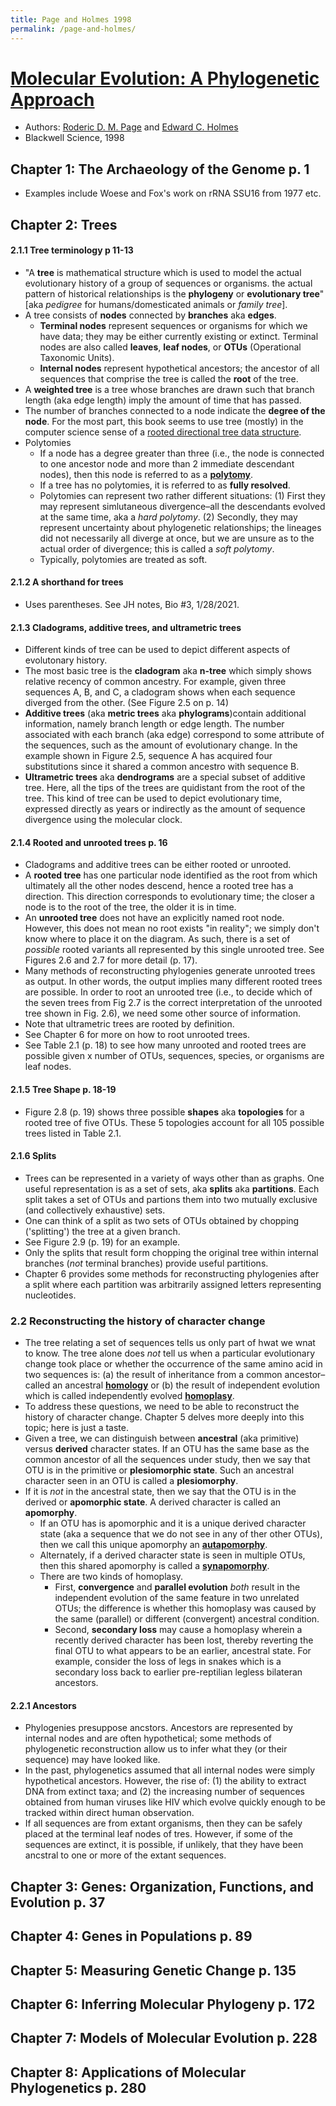 ```yaml
---
title: Page and Holmes 1998
permalink: /page-and-holmes/
---
```


# [Molecular Evolution: A Phylogenetic Approach](https://books.google.com/books?id=p2lWhjuK8m8C&printsec=frontcover&source=gbs_book_other_versions_r&cad=2#v=onepage&q&f=false)
* Authors: [Roderic D. M. Page](https://en.wikipedia.org/wiki/Roderic_D._M._Page) and [Edward C. Holmes](https://en.wikipedia.org/wiki/Edward_C._Holmes)
* Blackwell Science, 1998

## Chapter 1: The Archaeology of the Genome p. 1
* Examples include Woese and Fox's work on rRNA SSU16 from 1977 etc.

## Chapter 2: Trees
#### 2.1.1 Tree terminology p 11-13
* "A **tree** is mathematical structure which is used to model the actual evolutionary history of a group of sequences or organisms. the actual pattern of historical relationships is the **phylogeny** or **evolutionary tree**" [aka *pedigree* for humans/domesticated animals or *family tree*].
* A tree consists of **nodes** connected by **branches** aka **edges**.
	* **Terminal nodes** represent sequences or organisms for which we have data; they may be either currently existing or extinct. Terminal nodes are also called **leaves**, **leaf nodes**, or **OTUs** (Operational Taxonomic Units).
	* **Internal nodes** represent hypothetical ancestors; the ancestor of all sequences that comprise the tree is called the **root** of the tree.
* A **weighted tree** is a tree whose branches are drawn such that branch length (aka edge length) imply the amount of time that has passed.
* The number of branches connected to a node indicate the **degree of the node**. For the most part, this book seems to use tree (mostly) in the computer science sense of a [rooted directional tree data structure](https://en.wikipedia.org/wiki/Tree_(data_structure)). 
* Polytomies
	* If a node has a degree greater than three (i.e., the node is connected to one ancestor node and more than 2 immediate descendant nodes), then this node is referred to as a [**polytomy**](https://en.wikipedia.org/wiki/Polytomy).
	* If a tree has no polytomies, it is referred to as **fully resolved**. 
	* Polytomies can represent two rather different situations: (1) First they may represent simlutaneous divergence–all the descendants evolved at the same time, aka a *hard polytomy*. (2) Secondly, they may represent uncertainty about phylogenetic relationships; the lineages did not necessarily all diverge at once, but we are unsure as to the actual order of divergence; this is called a *soft polytomy*.
	* Typically, polytomies are treated as soft.

#### 2.1.2 A shorthand for trees
* Uses parentheses. See JH notes, Bio #3, 1/28/2021.

#### 2.1.3 Cladograms, additive trees, and ultrametric trees
* Different kinds of tree can be used to depict different aspects of evolutonary history.
* The most basic tree is the **cladogram** aka **n-tree** which simply shows relative recency of common ancestry. For example, given three sequences A, B, and C, a cladogram shows when each sequence diverged from the other. (See Figure 2.5 on p. 14)
* **Additive trees** (aka **metric trees** aka **phylograms**)contain additional information, namely branch length or edge length. The number associated with each branch (aka edge) correspond to some attribute of the sequences, such as the amount of evolutionary change. In the example shown in Figure 2.5, sequence A has acquired four substitutions since it shared a common ancestro with sequence B. 
* **Ultrametric trees** aka **dendrograms** are a special subset of additive tree. Here, all the tips of the trees are quidistant from the root of the tree. This kind of tree can be used to depict evolutionary time, expressed directly as years or indirectly as the amount of sequence divergence using the molecular clock.

#### 2.1.4 Rooted and unrooted trees p. 16
* Cladograms and additive trees can be either rooted or unrooted.
* A **rooted tree** has one particular node identified as the root from which ultimately all the other nodes descend, hence a rooted tree has a direction. This direction corresponds to evolutionary time; the closer a node is to the root of the tree, the older it is in time.
* An **unrooted tree** does not have an explicitly named root node. However, this does not mean no root exists "in reality"; we simply don't know where to place it on the diagram. As such, there is a set of *possible* rooted variants all represented by this single unrooted tree. See Figures 2.6 and 2.7 for more detail (p. 17).
* Many methods of reconstructing phylogenies generate unrooted trees as output. In other words, the output implies many different rooted trees are possible. In order to root an unrooted tree (i.e., to decide which of the seven trees from Fig 2.7 is the correct interpretation of the unrooted tree shown in Fig. 2.6), we need some other source of information.
* Note that ultrametric trees are rooted by definition.
* See Chapter 6 for more on how to root unrooted trees.
* See Table 2.1 (p. 18) to see how many unrooted and rooted trees are possible given x number of OTUs, sequences, species, or organisms are leaf nodes.

#### 2.1.5 Tree Shape p. 18-19
* Figure 2.8 (p. 19) shows three possible **shapes** aka **topologies** for a rooted tree of five OTUs. These 5 topologies account for all 105 possible trees listed in Table 2.1.

#### 2.1.6 Splits
* Trees can be represented in a variety of ways other than as graphs. One useful representation is as a set of sets, aka **splits** aka **partitions**. Each split takes a set of OTUs and partions them into two mutually exclusive (and collectively exhaustive) sets. 
* One can think of a split as two sets of OTUs obtained by chopping ('splitting') the tree at a given branch. 
* See Figure 2.9 (p. 19) for an example.
* Only the splits that result form chopping the original tree within internal branches (*not* terminal branches) provide useful partitions.
* Chapter 6 provides some methods for reconstructing phylogenies after a split where each partition was arbitrarily assigned letters representing nucleotides.

### 2.2 Reconstructing the history of character change
* The tree relating a set of sequences tells us only part of hwat we wnat to know. The tree alone does *not* tell us when a particular evolutionary change took place or whether the occurrence of the same amino acid in two sequences is: (a) the result of inheritance from a common ancestor–called an ancestral [**homology**](https://en.wikipedia.org/wiki/Homology_(biology)) or (b) the result of independent evolution which is called independently evolved [**homoplasy**](https://en.wikipedia.org/wiki/Homoplasy).
* To address these questions, we need to be able to reconstruct the history of character change. Chapter 5 delves more deeply into this topic; here is just a taste.
* Given a tree, we can distinguish between **ancestral** (aka primitive) versus **derived** character states. If an OTU has the same base as the common ancestor of all the sequences under study, then we say that OTU is in the primitive or **plesiomorphic state**. Such an ancestral character seen in an OTU is called a **plesiomorphy**. 
* If it is *not* in the ancestral state, then we say that the OTU is in the derived or **apomorphic state**. A derived character is called an **apomorphy**.
	* If an OTU has is apomorphic and it is a unique derived character state (aka a sequence that we do not see in any of ther other OTUs), then we call this unique apomorphy an [**autapomorphy**](https://en.wikipedia.org/wiki/Autapomorphy).
	* Alternately, if a derived character state is seen in multiple OTUs, then this shared apomorphy is called a [**synapomorphy**](https://en.wikipedia.org/wiki/Synapomorphy_and_apomorphy).
	* There are two kinds of homoplasy.
		* First, **convergence** and **parallel evolution** *both* result in the independent evolution of the same feature in two unrelated OTUs; the difference is whether this homoplasy was caused by the same (parallel) or different (convergent) ancestral condition.
		* Second, **secondary loss** may cause a homoplasy wherein a recently derived character has been lost, thereby reverting the final OTU to what appears to be an earlier, ancestral state. For example, consider the loss of legs in snakes which is a secondary loss back to earlier pre-reptilian legless bilateran ancestors.

#### 2.2.1 Ancestors
* Phylogenies presuppose ancstors. Ancestors are represented by internal nodes and are often hypothetical; some methods of phylogenetic reconstruction allow us to infer what they (or their sequence) may have looked like.
* In the past, phylogenetics assumed that all internal nodes were simply hypothetical ancestors. However, the rise of: (1) the ability to extract DNA from extinct taxa; and (2) the increasing number of sequences obtained from human viruses like HIV which evolve quickly enough to be tracked within direct human observation.
* If all sequences are from extant organisms, then they can be safely placed at the terminal leaf nodes of tres. However, if some of the sequences are extinct, it is possible, if unlikely, that they have been ancstral to one or more of the extant sequences.

## Chapter 3: Genes: Organization, Functions, and Evolution p. 37
## Chapter 4: Genes in Populations p. 89
## Chapter 5: Measuring Genetic Change p. 135
## Chapter 6: Inferring Molecular Phylogeny p. 172
## Chapter 7: Models of Molecular Evolution p. 228
## Chapter 8: Applications of Molecular Phylogenetics p. 280
